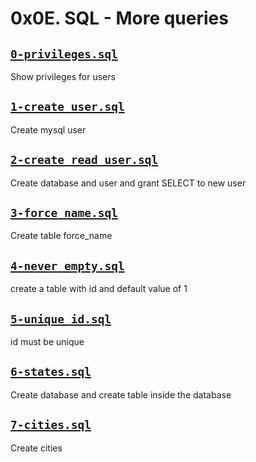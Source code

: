# 0x0E. SQL - More queries


## [`0-privileges.sql`](0-privileges.sql)
Show privileges for users

## [`1-create_user.sql`](1-create_user.sql)
Create mysql user

## [`2-create_read_user.sql`](2-create_read_user.sql)
Create database and user and grant SELECT to new user

## [`3-force_name.sql`](3-force_name.sql)
Create table force_name

## [`4-never_empty.sql`](4-never_empty.sql)
create a table with id and default value of 1

## [`5-unique_id.sql`](5-unique_id.sql)
id must be unique

## [`6-states.sql`](6-states.sql)
Create database and create table inside the database

## [`7-cities.sql`](7-cities.sql)
Create cities
